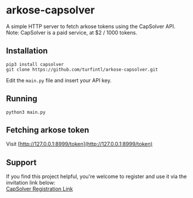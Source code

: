 # arkose-capsolver
A simple HTTP server to fetch arkose tokens using the CapSolver API.  
Note: CapSolver is a paid service, at $2 / 1000 tokens.

## Installation

```
pip3 install capsolver
git clone https://github.com/turfintl/arkose-capsolver.git
```
Edit the `main.py` file and insert your API key.

## Running

```
python3 main.py
```

## Fetching arkose token
Visit [http://127.0.0.1:8999/token](http://127.0.0.1:8999/token)

## Support

If you find this project helpful, you're welcome to register and use it via the invitation link below:  
[CapSolver Registration Link](https://dashboard.capsolver.com/passport/register?inviteCode=lhn2_FmvyM-N)
